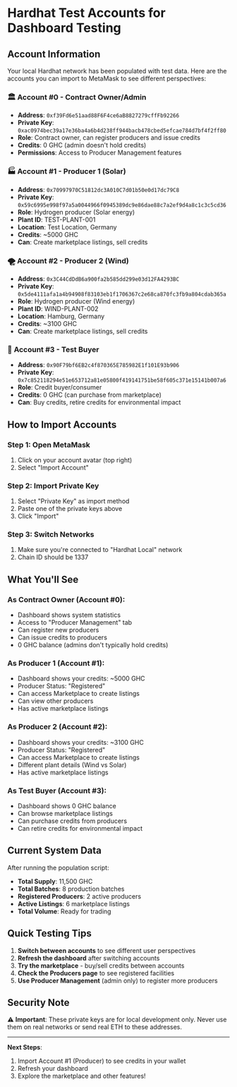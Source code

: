 # Hardhat Test Accounts for Dashboard Testing

## Account Information

Your local Hardhat network has been populated with test data. Here are the accounts you can import to MetaMask to see different perspectives:

### 🏛️ **Account #0 - Contract Owner/Admin**
- **Address**: `0xf39Fd6e51aad88F6F4ce6aB8827279cffFb92266`
- **Private Key**: `0xac0974bec39a17e36ba4a6b4d238ff944bacb478cbed5efcae784d7bf4f2ff80`
- **Role**: Contract owner, can register producers and issue credits
- **Credits**: 0 GHC (admin doesn't hold credits)
- **Permissions**: Access to Producer Management features

### 🏭 **Account #1 - Producer 1 (Solar)**
- **Address**: `0x70997970C51812dc3A010C7d01b50e0d17dc79C8`
- **Private Key**: `0x59c6995e998f97a5a0044966f0945389dc9e86dae88c7a2ef9d4a8c1c3c5cd36`
- **Role**: Hydrogen producer (Solar energy)
- **Plant ID**: TEST-PLANT-001
- **Location**: Test Location, Germany
- **Credits**: ~5000 GHC
- **Can**: Create marketplace listings, sell credits

### 🌪️ **Account #2 - Producer 2 (Wind)**  
- **Address**: `0x3C44CdDdB6a900fa2b585dd299e03d12FA4293BC`
- **Private Key**: `0x5de4111afa1a4b94908f83103eb1f1706367c2e68ca870fc3fb9a804cdab365a`
- **Role**: Hydrogen producer (Wind energy)
- **Plant ID**: WIND-PLANT-002
- **Location**: Hamburg, Germany
- **Credits**: ~3100 GHC
- **Can**: Create marketplace listings, sell credits

### 👤 **Account #3 - Test Buyer**
- **Address**: `0x90F79bf6EB2c4f870365E785982E1f101E93b906`
- **Private Key**: `0x7c852118294e51e653712a81e05800f419141751be58f605c371e15141b007a6`
- **Role**: Credit buyer/consumer
- **Credits**: 0 GHC (can purchase from marketplace)
- **Can**: Buy credits, retire credits for environmental impact

## How to Import Accounts

### Step 1: Open MetaMask
1. Click on your account avatar (top right)
2. Select "Import Account"

### Step 2: Import Private Key
1. Select "Private Key" as import method
2. Paste one of the private keys above
3. Click "Import"

### Step 3: Switch Networks
1. Make sure you're connected to "Hardhat Local" network
2. Chain ID should be 1337

## What You'll See

### **As Contract Owner (Account #0)**:
- Dashboard shows system statistics
- Access to "Producer Management" tab
- Can register new producers
- Can issue credits to producers
- 0 GHC balance (admins don't typically hold credits)

### **As Producer 1 (Account #1)**:
- Dashboard shows your credits: ~5000 GHC
- Producer Status: "Registered" 
- Can access Marketplace to create listings
- Can view other producers
- Has active marketplace listings

### **As Producer 2 (Account #2)**:
- Dashboard shows your credits: ~3100 GHC  
- Producer Status: "Registered"
- Can access Marketplace to create listings
- Different plant details (Wind vs Solar)
- Has active marketplace listings

### **As Test Buyer (Account #3)**:
- Dashboard shows 0 GHC balance
- Can browse marketplace listings
- Can purchase credits from producers
- Can retire credits for environmental impact

## Current System Data

After running the population script:
- **Total Supply**: 11,500 GHC
- **Total Batches**: 8 production batches
- **Registered Producers**: 2 active producers
- **Active Listings**: 6 marketplace listings
- **Total Volume**: Ready for trading

## Quick Testing Tips

1. **Switch between accounts** to see different user perspectives
2. **Refresh the dashboard** after switching accounts
3. **Try the marketplace** - buy/sell credits between accounts
4. **Check the Producers page** to see registered facilities
5. **Use Producer Management** (admin only) to register more producers

## Security Note

⚠️ **Important**: These private keys are for local development only. Never use them on real networks or send real ETH to these addresses.

---

**Next Steps**: 
1. Import Account #1 (Producer) to see credits in your wallet
2. Refresh your dashboard 
3. Explore the marketplace and other features!
